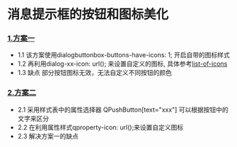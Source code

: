 # 消息提示框的按钮和图标美化

### [1.方案一](方案一/)
 - 1.1 该方案使用dialogbuttonbox-buttons-have-icons: 1; 开启自带的图标样式
 - 1.2 再利用dialog-xx-icon: url(); 来设置自定义的图标, 具体参考[list-of-icons](http://doc.qt.io/qt-5/stylesheet-reference.html#list-of-icons)
 - 1.3 缺点 部分按钮图标无效，无法自定义不同按钮的颜色
 
### [2.方案二](方案二/)
 - 2.1 采用样式表中的属性选择器 QPushButton[text="xxx"] 可以根据按钮中的文字来区分
 - 2.2 在利用属性样式qproperty-icon: url();来设置自定义图标
 - 2.3 解决方案一的缺点